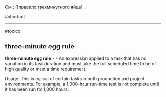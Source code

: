 См.: [[правило трехминутного яйца]].

#shortcut




<hr/>

#tocico

## three-minute egg rule

<b>three-minute egg rule</b> - - An expression applied to a task that has no variation in its task duration and must take the full scheduled time to be of high quality or meet a time requirement. 


Usage: This is typical of certain tasks in both production and project environments. For example, a 1,000-hour run-time test is not complete until it has been run for 1,000 hours. 
 


